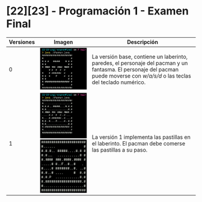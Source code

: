 # [22][23] - Programación 1 - Examen Final

|Versiones|Imagen|Descripción
|-|-|-
|0|![](/images/v0.png)|La versión base, contiene un laberinto, paredes, el personaje del pacman y un fantasma. El personaje del pacman puede moverse con *w/a/s/d* o las teclas del teclado numérico. 
|1|![](/images/v1.png)<br/>![](/images/v1_01.png)|La versión 1 implementa las pastillas en el laberinto. El pacman debe comerse las pastillas a su paso.

